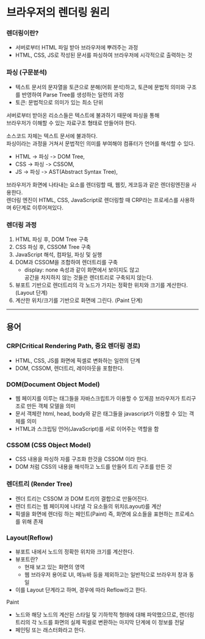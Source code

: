 # 브라우저의 렌더링 원리

### 렌더링이란?
- 서버로부터 HTML 파일 받아 브라우저에 뿌려주는 과정
- HTML, CSS, JS로 작성된 문서를 파싱하여 브라우저에 시각적으로 출력하는 것

### 파싱 (구문분석)
- 텍스트 문서의 문자열을 토큰으로 분해(어휘 분석)하고, 
토큰에 문법적 의미와 구조를 반영하여 Parse Tree를 생성하는 일련의 과정
- 토큰: 문법적으로 의미가 있는 최소 단위

서버로부터 받아온 리소스들은 텍스트에 불과하기 때문에 파싱을 통해<br>
브라우저가 이해할 수 있는 자료구조 형태로 만들어야 한다.


소스코드 자체는 텍스트 문서에 불과하다.<br>
파싱이라는 과정을 거쳐서 문법적인 의미를 부여해야 컴퓨터가 언어를 해석할 수 있다.
- HTML -> 파싱 -> DOM Tree,
- CSS -> 파싱 -> CSSOM,
- JS -> 파싱 -> AST(Abstract Syntax Tree),

브라우저가 화면에 나타내는 요소를 렌더링할 때, 웹킷, 게코등과 같은 렌더링엔진을 사용한다. <br>
렌더링 엔진이 HTML, CSS, JavaScript로 렌더링할 때 CRP라는 프로세스를 사용하며 6단계로 이루어져있다.

### 렌더링 과정
1. HTML 파싱 후, DOM Tree 구축
2. CSS 파싱 후, CSSOM Tree 구축 
3. JavaScript 해석, 컴파일, 파싱 및 실행 
4. DOM과 CSSOM을 조합하여 렌더트리를 구축 
    - display: none 속성과 같이 화면에서 보이지도 않고<br>공간을 차지하지 않는 것들은 렌더트리로 구축되지 않는다.
5. 뷰포트 기반으로 렌더트리의 각 노드가 가지는 정확한 위치와 크기를 계산한다. (Layout 단계)
6. 계산한 위치/크기를 기반으로 화면에 그린다. (Paint 단계)
----------------------------------------------------------------

## 용어


### CRP(Critical Rendering Path, 중요 렌더링 경로)

- HTML, CSS, JS를 화면에 픽셀로 변화하는 일련의 단계<br>
- DOM, CSSOM, 렌더트리, 레이아웃을 포함한다.

### DOM(Document Object Model)

- 웹 페이지를 이루는 태그들을 자바스크립트가 이용할 수 있게끔 브라우저가 트리구조로 만든 객체 모델을 의미
- 문서 객체란 html, head, body와 같은 태그들을 javascript가 이용할 수 있는 객체를 의미<br>
- HTML과 스크립팅 언어(JavaScript)를 서로 이어주는 역할을 함

### CSSOM (CSS Object Model)
- CSS 내용을 파싱하 자를 구조화 한것을 CSSOM 이라 한다.
- DOM 처럼 CSS의 내용을 해석하고 노드를 만들어 트리 구조를 만든 것

### 렌더트리 (Render Tree)
- 렌더 트리는 CSSOM 과 DOM 트리의 결합으로 만들어진다.
- 렌더 트리는 웹 페이지에 나타낼 각 요소들의 위치(Layout)를 계산
- 픽셀을 화면에 렌더링 하는 페인트(Paint) 즉, 화면에 요소들을 표현하는 프로세스를 위해 존재

### Layout(Reflow)
- 뷰포트 내에서 노드의 정확한 위치와 크기를 계산한다.
- 뷰포트란?
    - 현재 보고 있는 화면의 영역
    - 웹 브라우저 용어로 UI, 메뉴바 등을 제외하고는 일반적으로 브라우저 창과 동일
- 이를 Layout 단계라고 하며, 경우에 따라 Reflow라고 한다.

Paint 
- 노드와 해당 노드의 계산된 스타일 및 기하학적 형태에 대해 파악했으므로, 렌더링 트리의 각 노드를 화면의 실제 픽셀로 변환하는 마지막 단계에 이 정보를 전달
- 페인팅 또는 래스터화라고 한다.

